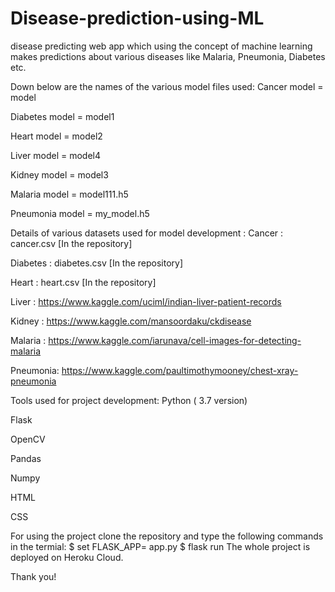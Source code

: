 # Disease-prediction-using-ML
disease predicting web app which using the concept of machine learning makes predictions about various diseases like Malaria, Pneumonia, Diabetes etc.

Down below are the names of the various model files used:
Cancer model = model

Diabetes model = model1

Heart model = model2

Liver model = model4

Kidney model = model3

Malaria model = model111.h5

Pneumonia model = my_model.h5


Details of various datasets used for model development :
Cancer : cancer.csv [In the repository]

Diabetes : diabetes.csv [In the repository]

Heart : heart.csv [In the repository]

Liver : https://www.kaggle.com/uciml/indian-liver-patient-records

Kidney : https://www.kaggle.com/mansoordaku/ckdisease

Malaria : https://www.kaggle.com/iarunava/cell-images-for-detecting-malaria

Pneumonia: https://www.kaggle.com/paultimothymooney/chest-xray-pneumonia

Tools used for project development:
Python ( 3.7 version)

Flask

OpenCV

Pandas

Numpy

HTML

CSS

For using the project clone the repository and type the following commands in the termial:
$ set FLASK_APP= app.py
$ flask run
The whole project is deployed on Heroku Cloud.

Thank you!
